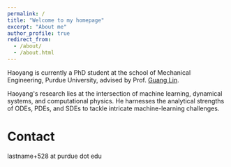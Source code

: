 ```yaml
---
permalink: /
title: "Welcome to my homepage"
excerpt: "About me"
author_profile: true
redirect_from:
  - /about/
  - /about.html
---
```


Haoyang is currently a PhD student at the school of Mechanical Engineering, Purdue University, advised by Prof. [Guang Lin](https://www.math.purdue.edu/~lin491/).

Haoyang's research lies at the intersection of machine learning, dynamical systems, and computational physics. He harnesses the analytical strengths of ODEs, PDEs, and SDEs to tackle intricate machine-learning challenges.

Contact
======
lastname+528 at purdue dot edu

